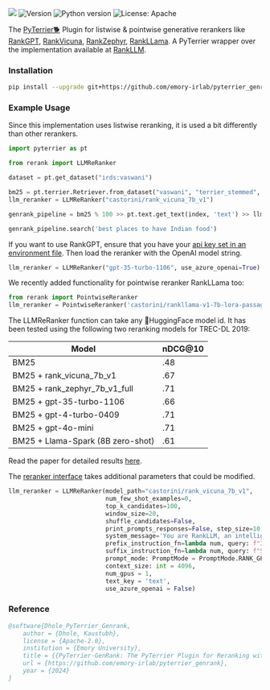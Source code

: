
![](https://img.shields.io/badge/PRs-welcome-brightgreen)
<img src="https://img.shields.io/badge/Version-1.0-lightblue.svg" alt="Version">
![Python version](https://img.shields.io/badge/lang-python-important)
![License: Apache](https://img.shields.io/badge/License-Apache2.0-yellow.svg)

The [PyTerrier🐕](https://github.com/terrier-org/pyterrier) Plugin for listwise & pointwise generative rerankers
like [RankGPT](https://aclanthology.org/2023.emnlp-main.923/), [RankVicuna](https://arxiv.org/abs/2309.15088), [RankZephyr](https://arxiv.org/abs/2312.02724), [RankLLama](https://arxiv.org/abs/2310.08319). A PyTerrier wrapper over the implementation available
at [RankLLM](https://github.com/castorini/rank_llm). 

### Installation

```bash
pip install --upgrade git+https://github.com/emory-irlab/pyterrier_genrank.git
```

### Example Usage

Since this implementation uses listwise reranking, it is used a bit differently than other rerankers.

```python
import pyterrier as pt

from rerank import LLMReRanker

dataset = pt.get_dataset("irds:vaswani")

bm25 = pt.terrier.Retriever.from_dataset("vaswani", "terrier_stemmed", wmodel="BM25")
llm_reranker = LLMReRanker("castorini/rank_vicuna_7b_v1")

genrank_pipeline = bm25 % 100 >> pt.text.get_text(index, 'text') >> llm_reranker

genrank_pipeline.search('best places to have Indian food')
```

If you want to use RankGPT, ensure that you have your [api key set in an environment file](rerank/api_keys.py). Then load the reranker with the OpenAI model string.
```python
llm_reranker = LLMReRanker("gpt-35-turbo-1106", use_azure_openai=True)
```

We recently added functionality for pointwise reranker RankLLama too:
```python
from rerank import PointwiseReranker
llm_reranker = PointwiseReranker('castorini/rankllama-v1-7b-lora-passage')
```

The LLMReRanker function can take any 🤗HuggingFace model id. It has been tested using the following two reranking models
for TREC-DL 2019:

| Model                                   | nDCG@10 |
|-----------------------------------------|---------|
| BM25                                    | .48     |
| BM25 + rank_vicuna_7b_v1                | .67     |
| BM25 + rank_zephyr_7b_v1_full           | .71     |
| BM25 + gpt-35-turbo-1106                | .66     |
| BM25 + gpt-4-turbo-0409                 | .71     |
| BM25 + gpt-4o-mini                      | .71     |
| BM25 + Llama-Spark (8B zero-shot)       | .61     |

Read the paper for detailed results [here](PyTerrier_GenRank_Paper.pdf). 


The [reranker interface](rerank/__init__.py) takes additional parameters that could be modified.

```python
llm_reranker = LLMReRanker(model_path="castorini/rank_vicuna_7b_v1", 
                           num_few_shot_examples=0,
                           top_k_candidates=100,
                           window_size=20,
                           shuffle_candidates=False,
                           print_prompts_responses=False, step_size=10, variable_passages=True,
                           system_message='You are RankLLM, an intelligent assistant that can rank passages based on their relevancy to the query.',
                           prefix_instruction_fn=lambda num, query: f"I will provide you with {num} passages, each indicated by number identifier []. \nRank the passages based on their relevance to query: {query}.",
                           suffix_instruction_fn=lambda num, query: f"Search Query: {query}. \nRank the {num} passages above. You should rank them based on their relevance to the search query. The passages should be listed in descending order using identifiers. The most relevant passages should be listed first. The output format should be [] > [], e.g., [1] > [2]. Only response the ranking results, do not say any word or explain.",
                           prompt_mode: PromptMode = PromptMode.RANK_GPT,
                           context_size: int = 4096,
                           num_gpus = 1,
                           text_key = 'text',
                           use_azure_openai = False)
```

### Reference
```bibtex
@software{Dhole_PyTerrier_Genrank,
    author = {Dhole, Kaustubh},
    license = {Apache-2.0},
    institution = {Emory University},
    title = {{PyTerrier-GenRank: The PyTerrier Plugin for Reranking with Large Language Models}},
    url = {https://github.com/emory-irlab/pyterrier_genrank},
    year = {2024}
}
```
